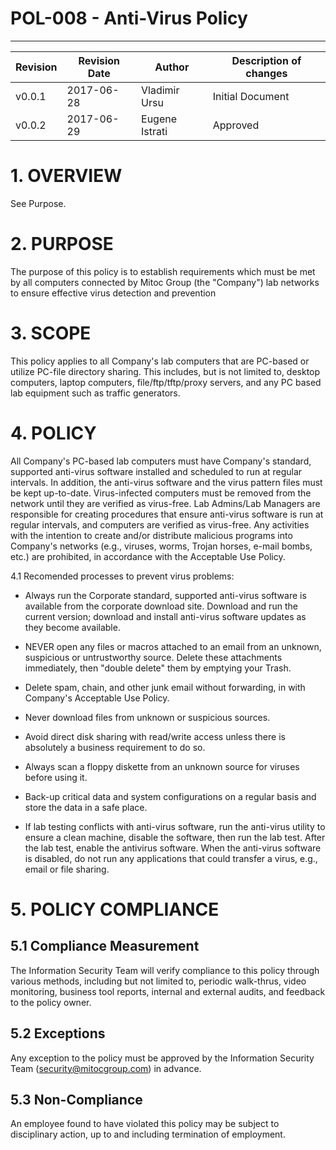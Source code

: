 # POL-008 - Anti-Virus Policy
-----------------------------


Revision | Revision Date | Author | Description of changes
-------- | ------------- | ------ | ----------------------
v0.0.1 | 2017-06-28 | Vladimir Ursu | Initial Document
v0.0.2 | 2017-06-29 | Eugene Istrati | Approved


# 1. OVERVIEW

See Purpose.


# 2. PURPOSE

The purpose of this policy is to establish requirements which must be met by all computers connected by Mitoc Group (the "Company") lab networks to ensure effective virus detection and prevention


# 3. SCOPE

This policy applies to all Company's lab computers that are PC-based or utilize PC-file directory sharing. This includes, but is not limited to, desktop computers, laptop computers, file/ftp/tftp/proxy servers, and any PC based lab equipment such as traffic generators.


# 4. POLICY 

All Company's PC-based lab computers must have Company's standard, supported anti-virus software installed and scheduled to run at regular intervals. In addition, the anti-virus software and the virus pattern files must be kept up-to-date. Virus-infected computers must be removed from the network until they are verified as virus-free. Lab Admins/Lab Managers are responsible for creating procedures that ensure anti-virus software is run at regular intervals, and computers are verified as virus-free. Any activities with the intention to create and/or distribute malicious programs into Company's networks (e.g., viruses, worms, Trojan horses, e-mail bombs, etc.) are prohibited, in accordance with the Acceptable Use Policy. 

4.1 Recomended processes to prevent virus problems:

* Always run the Corporate standard, supported anti-virus software is available from the corporate download site. Download and run the current version; download and install anti-virus software updates as they become available.

* NEVER open any files or macros attached to an email from an unknown, suspicious or untrustworthy source. Delete these attachments immediately, then "double delete" them by emptying your Trash.

* Delete spam, chain, and other junk email without forwarding, in with Company's Acceptable Use Policy.

* Never download files from unknown or suspicious sources.

* Avoid direct disk sharing with read/write access unless there is absolutely a business requirement to do so.

* Always scan a floppy diskette from an unknown source for viruses before using it.

* Back-up critical data and system configurations on a regular basis and store the data in a safe place.

* If lab testing conflicts with anti-virus software, run the anti-virus utility to ensure a clean machine, disable the software, then run the lab test. After the lab test, enable the antivirus software. When the anti-virus software is disabled, do not run any applications that could transfer a virus, e.g., email or file sharing.


# 5. POLICY COMPLIANCE 

## 5.1	Compliance Measurement

The Information Security Team will verify compliance to this policy through various methods, including but not limited to, periodic walk-thrus, video monitoring, business tool reports, internal and external audits, and feedback to the policy owner. 

##  5.2	Exceptions

Any exception to the policy must be approved by the Information Security Team (security@mitocgroup.com) in advance.

##  5.3	Non-Compliance

An employee found to have violated this policy may be subject to disciplinary action, up to and including termination of employment. 
